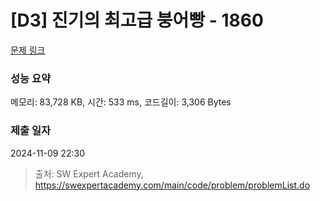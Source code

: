 # [D3] 진기의 최고급 붕어빵 - 1860 

[문제 링크](https://swexpertacademy.com/main/code/problem/problemDetail.do?contestProbId=AV5LsaaqDzYDFAXc) 

### 성능 요약

메모리: 83,728 KB, 시간: 533 ms, 코드길이: 3,306 Bytes

### 제출 일자

2024-11-09 22:30



> 출처: SW Expert Academy, https://swexpertacademy.com/main/code/problem/problemList.do